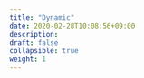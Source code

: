 ```yaml
---
title: "Dynamic"
date: 2020-02-28T10:08:56+09:00
description: 
draft: false
collapsible: true
weight: 1
---
```

